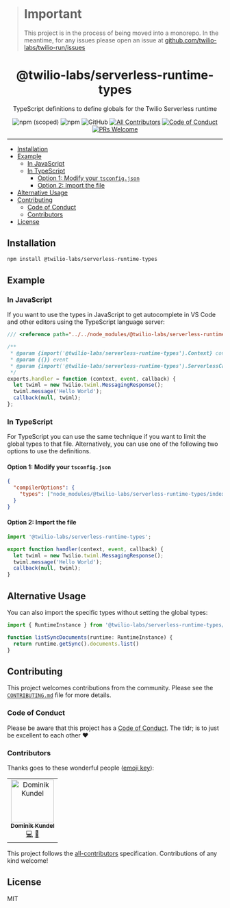 > # Important
> This project is in the process of being moved into a monorepo. In the meantime, for any issues please open an issue at [github.com/twilio-labs/twilio-run/issues](https://github.com/twilio-labs/twilio-run/issues)

<h1 align="center">@twilio-labs/serverless-runtime-types</h1>
<p align="center">TypeScript definitions to define globals for the Twilio Serverless runtime</p>
<p align="center">
<img alt="npm (scoped)" src="https://img.shields.io/npm/v/@twilio-labs/serverless-runtime-types.svg?style=flat-square"> <img alt="npm" src="https://img.shields.io/npm/dt/@twilio-labs/serverless-runtime-types.svg?style=flat-square"> <img alt="GitHub" src="https://img.shields.io/github/license/twilio-labs/serverless-runtime-types.svg?style=flat-square"> <a href="#contributors"><img alt="All Contributors" src="https://img.shields.io/badge/all_contributors-1-orange.svg?style=flat-square" /></a> <a href="https://github.com/twilio-labs/.github/blob/master/CODE_OF_CONDUCT.md"><img alt="Code of Conduct" src="https://img.shields.io/badge/%F0%9F%92%96-Code%20of%20Conduct-blueviolet.svg?style=flat-square"></a> <a href="http://makeapullrequest.com"><img src="https://img.shields.io/badge/PRs-welcome-brightgreen.svg?style=flat-square" alt="PRs Welcome" /></a> </<a>
<hr>

- [Installation](#Installation)
- [Example](#Example)
  - [In JavaScript](#In-JavaScript)
  - [In TypeScript](#In-TypeScript)
    - [Option 1: Modify your `tsconfig.json`](#Option-1-Modify-your-tsconfigjson)
    - [Option 2: Import the file](#Option-2-Import-the-file)
- [Alternative Usage](#Alternative-Usage)
- [Contributing](#Contributing)
  - [Code of Conduct](#Code-of-Conduct)
  - [Contributors](#Contributors)
- [License](#License)

## Installation

```bash
npm install @twilio-labs/serverless-runtime-types
```

## Example

### In JavaScript

If you want to use the types in JavaScript to get autocomplete in VS Code and 
other editors using the TypeScript language server:

```js
/// <reference path="../../node_modules/@twilio-labs/serverless-runtime-types/index.d.ts"/>

/**
 * @param {import('@twilio-labs/serverless-runtime-types').Context} context
 * @param {{}} event
 * @param {import('@twilio-labs/serverless-runtime-types').ServerlessCallback} callback
 */
exports.handler = function (context, event, callback) {
  let twiml = new Twilio.twiml.MessagingResponse();
  twiml.message('Hello World');
  callback(null, twiml);
};

```

### In TypeScript

For TypeScript you can use the same technique if you want to limit the global
types to that file. Alternatively, you can use one of the following two options
to use the definitions.

#### Option 1: Modify your `tsconfig.json`

```json
{
  "compilerOptions": {
    "types": ["node_modules/@twilio-labs/serverless-runtime-types/index.d.ts"]
  }
}
```

#### Option 2: Import the file

```ts
import '@twilio-labs/serverless-runtime-types';

export function handler(context, event, callback) {
  let twiml = new Twilio.twiml.MessagingResponse();
  twiml.message('Hello World');
  callback(null, twiml);
}
```

## Alternative Usage

You can also import the specific types without setting the global types:

```ts
import { RuntimeInstance } from '@twilio-labs/serverless-runtime-types/types';

function listSyncDocuments(runtime: RuntimeInstance) {
  return runtime.getSync().documents.list()
}
```

##  Contributing

This project welcomes contributions from the community. Please see the [`CONTRIBUTING.md`](https://github.com/twilio-labs/.github/blob/master/CONTRIBUTING.md) file for more details.

### Code of Conduct

Please be aware that this project has a [Code of Conduct](https://github.com/twilio-labs/.github/blob/master/CODE_OF_CONDUCT.md). The tldr; is to just be excellent to each other ❤️

### Contributors

Thanks goes to these wonderful people ([emoji key](https://allcontributors.org/docs/en/emoji-key)):

<!-- ALL-CONTRIBUTORS-LIST:START - Do not remove or modify this section -->
<!-- prettier-ignore -->
<table>
  <tr>
    <td align="center"><a href="https://dkundel.com"><img src="https://avatars3.githubusercontent.com/u/1505101?v=4" width="100px;" alt="Dominik Kundel"/><br /><sub><b>Dominik Kundel</b></sub></a><br /><a href="https://github.com/twilio-labs/plugin-serverless/commits?author=dkundel" title="Code">💻</a> <a href="https://github.com/twilio-labs/plugin-serverless/commits?author=dkundel" title="Documentation">📖</a></td>
  </tr>
</table>

<!-- ALL-CONTRIBUTORS-LIST:END -->

This project follows the [all-contributors](https://github.com/all-contributors/all-contributors) specification. Contributions of any kind welcome!

## License

MIT
